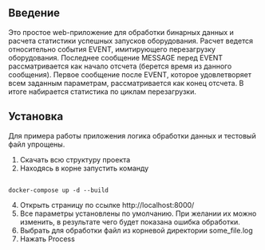 ## Введение

Это простое web-приложение для обработки бинарных данных и расчета статистики успешных запусков оборудования.
Расчет ведется относительно события EVENT, имитирующего перезагрузку оборудования.
Последнее сообщение MESSAGE перед EVENT рассматривается как начало отсчета (берется время из данного сообщения).
Первое сообщение после EVENT, которое удовлетворяет всем заданным параметрам, рассматривается как конец отсчета.
В итоге набирается статистика по циклам перезагрузки.

## Установка
Для примера работы приложения логика обработки данных и тестовый файл упрощены.
1. Скачать всю структуру проекта 
2. Находясь в корне запустить команду 
##
    docker-compose up -d --build

4. Открыть страницу по ссылке http://localhost:8000/
5. Все параметры установлены по умолчанию. При желании их можно изменить, в результате чего будет показана ошибка  обработки.
6. Выбрать для обработки файл из корневой директории some_file.log
7. Нажать Process
